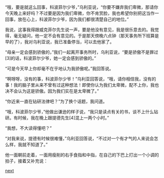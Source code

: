 
“哦，要是就这么回事，科波菲尔少爷，”乌利亚说，“你要不嫌弃我们卑微，那请你今天晚上来好吗？不过要是因为我们卑微，你不肯赏脸，我也希望你别把这当作一回事，放在心上，科波菲尔少爷，因为我们都很清楚自己的地位。”

我说，这事我得跟威克菲尔先生说一声，要是他没有意见，我是很乐意去的。我觉得，毫无疑问，他一定不会有意见的。于是那天傍晚六点钟（那天事务所下班算是早的了），我对乌利亚说，我已准备停当，可以去他家了。

“母亲一定会感到骄傲的，”我们一起离开事务所时，乌利亚说，“要是骄傲不是罪过[3]的话，科波菲尔少爷，她一定会感到骄傲的。”

“可是今天早上你却毫不在乎地认为我骄傲呢。”我回答说。

“啊呀呀，没有的事，科波菲尔少爷！”乌利亚回答说，“哦，请你相信我，没有的事！我的脑子里从来不曾有过这种想法！即使你认为我们太卑微，配不上你，我也决不会认为这是骄傲。因为我们实在是太卑微了。”

“你近来一直在钻研法律吧？”为了换个话题，我问道。

“哦，科波菲尔少爷，”他做出谦逊的样子说，“我只是读点有关的书，谈不上什么钻研。有时候，我在晚上跟提德先生[4]混上一两个小时。”

“我想，不大读得懂吧？”

“对我来说，提德有时候很难懂，”乌利亚回答说，“不过对一个有才气的人来说会怎么样，我就不知道了。”

他一面朝前走着，一面用瘦削的右手食指和中指，在自己的下巴上打出一个小调的拍子，接着又补充说：

[next](page232.md)